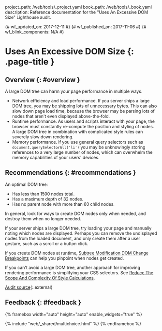 project_path: /web/tools/_project.yaml
book_path: /web/tools/_book.yaml
description: Reference documentation for the "Uses An Excessive DOM Size" Lighthouse audit.

{# wf_updated_on: 2017-12-11 #}
{# wf_published_on: 2017-11-06 #}
{# wf_blink_components: N/A #}

# Uses An Excessive DOM Size  {: .page-title }

## Overview {: #overview }

A large DOM tree can harm your page performance in multiple ways.

* Network efficiency and load performance. If you server ships a large DOM tree, you may be
  shipping lots of unnecessary bytes. This can also slow down page load time, because the
  browser may be parsing lots of nodes that aren't even displayed above-the-fold.
* Runtime performance. As users and scripts interact with your page, the browser must constantly
  re-compute the position and styling of nodes. A large DOM tree in combination with complicated
  style rules can severely slow down rendering.
* Memory performance. If you use general query selectors such as `document.querySelectorAll('li')`
  you may be unknowingly storing references to a very large number of nodes, which can overwhelm
  the memory capabilities of your users' devices.

## Recommendations {: #recommendations }

An optimal DOM tree:

* Has less than 1500 nodes total.
* Has a maximum depth of 32 nodes.
* Has no parent node with more than 60 child nodes.

In general, look for ways to create DOM nodes only when needed, and destroy them when no
longer needed. 

If your server ships a large DOM tree, try loading your page and manually
noting which nodes are displayed. Perhaps you can remove the undisplayed nodes from the loaded
document, and only create them after a user gesture, such as a scroll or a button click.

If you create DOM nodes at runtime, [Subtree Modification DOM Change Breakpoints][Breakpoints]
can help you pinpoint when nodes get created.

[Breakpoints]: /web/tools/chrome-devtools/javascript/breakpoints#dom

If you can't avoid a large DOM tree, another approach for improving rendering performance is
simplifying your CSS selectors. See [Reduce The Scope And Complexity Of Style
Calculations][Style].

[Style]: /web/fundamentals/performance/rendering/reduce-the-scope-and-complexity-of-style-calculations

[Audit source][src]{:.external}

[src]: https://github.com/GoogleChrome/lighthouse/blob/master/lighthouse-core/audits/dobetterweb/dom-size.js

## Feedback {: #feedback }

{% framebox width="auto" height="auto" enable_widgets="true" %}
<script>
var label = 'DOM Size / Helpful';
var url = 'https://github.com/google/webfundamentals/issues/new?title=[' +
      label + ']';
var feedback = {
  "category": "Lighthouse",
  "choices": [
    {
      "button": {
        "text": "This Doc Was Helpful"
      },
      "response": "Thanks for the feedback.",
      "analytics": {
        "label": label
      }
    },
    {
      "button": {
        "text": "This Doc Was Not Helpful"
      },
      "response": 'Sorry to hear that. Please <a href="' + url +
          '" target="_blank">open a GitHub issue</a> and tell us how to ' +
          'make it better.',
      "analytics": {
        "label": label,
        "value": 0
      }
    }
  ]
};
</script>
{% include "web/_shared/multichoice.html" %}
{% endframebox %}
